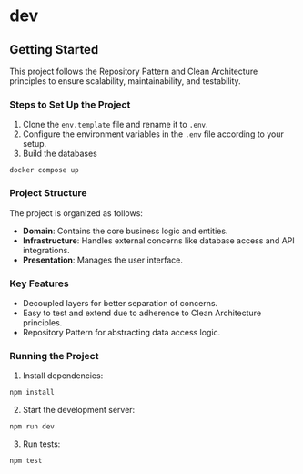 # dev
## Getting Started

This project follows the Repository Pattern and Clean Architecture principles to ensure scalability, maintainability, and testability.

### Steps to Set Up the Project

1. Clone the `env.template` file and rename it to `.env`.
2. Configure the environment variables in the `.env` file according to your setup.
3. Build the databases 
  ```
  docker compose up
  ```

### Project Structure

The project is organized as follows:

- **Domain**: Contains the core business logic and entities.
- **Infrastructure**: Handles external concerns like database access and API integrations.
- **Presentation**: Manages the user interface.

### Key Features

- Decoupled layers for better separation of concerns.
- Easy to test and extend due to adherence to Clean Architecture principles.
- Repository Pattern for abstracting data access logic.

### Running the Project

1. Install dependencies:
  ```bash
  npm install
  ```
2. Start the development server:
  ```bash
  npm run dev
  ```
3. Run tests:
  ```bash
  npm test
  ```